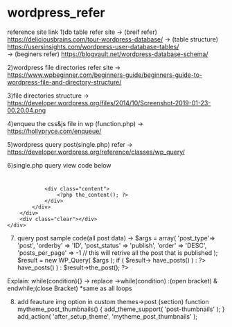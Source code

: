 # wordpress_refer
reference site link
1)db table refer site
   ->  (breif refer)   https://deliciousbrains.com/tour-wordpress-database/ 
   ->  (table structure)  https://usersinsights.com/wordpress-user-database-tables/  
   ->  (beginers refer)  https://blogvault.net/wordpress-database-schema/   
   
2)wordpress file directories refer site
   ->  https://www.wpbeginner.com/beginners-guide/beginners-guide-to-wordpress-file-and-directory-structure/ 
   
3)file directories structure
   ->    https://developer.wordpress.org/files/2014/10/Screenshot-2019-01-23-00.20.04.png
   
4)enqueu the css&js file in wp (function.php)
   -> https://hollypryce.com/enqueue/
   
5)wordpress query post(single.php) refer
   -> https://developer.wordpress.org/reference/classes/wp_query/
   
6)single.php query view code below
   <?php get_header();?>
<?php while ( have_posts() ) : the_post(); ?>
<div class="body">
	<div class="container">
		<div class="clear"></div>
		<div class="main">
			<div class="post content">
				<h1 class="page-title"><a href="<?php the_permalink(); ?>"><?php the_title();?></a></h1>

				<div class="content">
					<?php the_content(); ?>
				</div>
			</div>
		</div>
		<div class="clear"></div>
	</div>
</div>
<?php endwhile; ?>
<?php get_footer();?>


7)    query post sample code(all post data)
      -> $args = array(
      'post_type'=> 'post',
      'orderby'    => 'ID',
      'post_status' => 'publish',
      'order'    => 'DESC',
      'posts_per_page' => -1 // this will retrive all the post that is published 
      );
      $result = new WP_Query( $args );
      if ( $result-> have_posts() ) : ?>
      <?php while ( $result->have_posts() ) : $result->the_post(); ?>
      <?php the_title(); ?>   
      <?php endwhile; ?>
      <?php endif; wp_reset_postdata(); ?>
   
   Explain: while(condition){} ->  replace   ->while(condition) :(open bracket) &  endwhile;(close Bracket)    *same as all loops
   
   
   8)   add feauture img option in custom themes->post (section)
     function mytheme_post_thumbnails() {
    add_theme_support( 'post-thumbnails' );
}
add_action( 'after_setup_theme', 'mytheme_post_thumbnails' );

